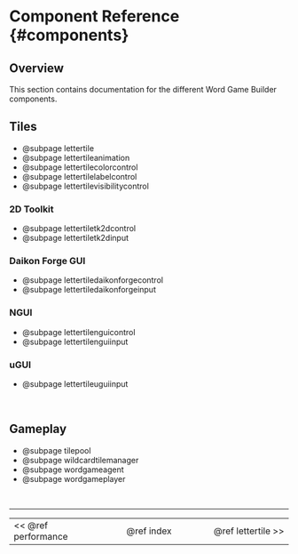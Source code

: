 Component Reference {#components}
===

## Overview
This section contains documentation for the different Word Game Builder components.

## Tiles
- @subpage lettertile
- @subpage lettertileanimation
- @subpage lettertilecolorcontrol
- @subpage lettertilelabelcontrol
- @subpage lettertilevisibilitycontrol
### 2D Toolkit
- @subpage lettertiletk2dcontrol
- @subpage lettertiletk2dinput
### Daikon Forge GUI
- @subpage lettertiledaikonforgecontrol
- @subpage lettertiledaikonforgeinput
### NGUI
- @subpage lettertilenguicontrol
- @subpage lettertilenguiinput
### uGUI
- @subpage lettertileuguiinput

<br>

## Gameplay
- @subpage tilepool
- @subpage wildcardtilemanager
- @subpage wordgameagent
- @subpage wordgameplayer

<br>

---
<table width=80% align=center><tr>
<td width=33% align=left><< @ref performance</td>
<td width=34% align=center>@ref index</td>
<td width=33% align=right>@ref lettertile >></td>
</tr></table>
